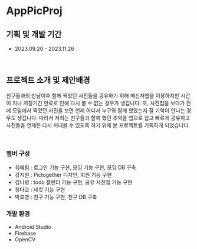 # AppPicProj

## 기획 및 개발 기간
* 2023.09.20 - 2023.11.26

<br>

## 프로젝트 소개 및 제안배경
 친구들과의 만남이후 함께 찍었던 사진들을 공유하기 위해 메신저앱을 이용하지만 시간이 지나 저장기간 만료로 인해 다시 볼 수 없는 경우가 생깁니다. 또, 사진첩을 보다가 전에 모임에서 찍었던 사진을 보면 언제 어디서 누구와 함께 했었는지 잘 기억이 안나는 경우도 생깁니다. 따라서 저희는 친구들과 함께 했던 추억을 앱으로 쉽고 빠르게 공유하고 사진들을 언제든 다시 꺼내볼 수 있도록 하기 위해 본 프로젝트를 기획하게 되었습니다. 

<br>

### 멤버 구성
- 최혜림 : 로그인 기능 구현, 모임 기능 구현, 모임 DB 구축
- 강지원 : Pictogether 디자인, 회원 기능 구현
- 김나령 : todo 캘린더 기능 구현, 공유 사진첩 기능 구현
- 정다교 : 네컷 기능 구현
- 박효영 : 친구 기능 구현, 친구 DB 구축

### 개발 환경
- Android Studio
- Firebase
- OpenCV

<br>
